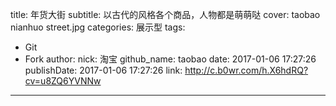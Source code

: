 title: 年货大街
subtitle: 以古代的风格各个商品，人物都是萌萌哒
cover: taobao nianhuo street.jpg
categories: 展示型
tags:
  - Git
  - Fork
author:
  nick: 淘宝
  github_name: taobao
date: 2017-01-06 17:27:26
publishDate: 2017-01-06 17:27:26
link: http://c.b0wr.com/h.X6hdRQ?cv=u8ZQ6YVNNw
---

<!-- more -->
